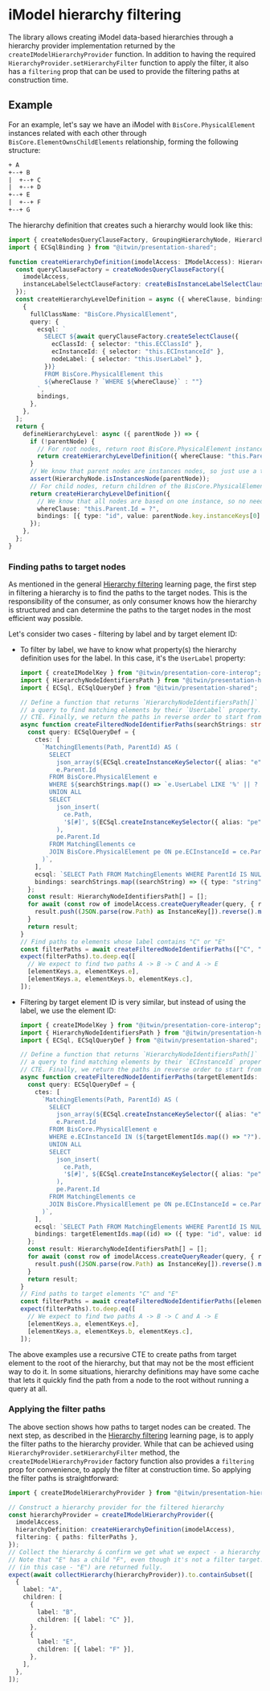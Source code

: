 # iModel hierarchy filtering

The library allows creating iModel data-based hierarchies through a hierarchy provider implementation returned by the `createIModelHierarchyProvider` function. In addition to having the required `HierarchyProvider.setHierarchyFilter` function to apply the filter, it also has a `filtering` prop that can be used to provide the filtering paths at construction time.

## Example

For an example, let's say we have an iModel with `BisCore.PhysicalElement` instances related with each other through `BisCore.ElementOwnsChildElements` relationship, forming the following structure:

```txt
+ A
+--+ B
|  +--+ C
|  +--+ D
+--+ E
|  +--+ F
+--+ G
```

The hierarchy definition that creates such a hierarchy would look like this:

<!-- [[include: [Presentation.Hierarchies.HierarchyFiltering.HierarchyDefinitionImports, Presentation.Hierarchies.HierarchyFiltering.HierarchyDefinition], ts]] -->
<!-- BEGIN EXTRACTION -->

```ts
import { createNodesQueryClauseFactory, GroupingHierarchyNode, HierarchyDefinition, HierarchyNode } from "@itwin/presentation-hierarchies";
import { ECSqlBinding } from "@itwin/presentation-shared";

function createHierarchyDefinition(imodelAccess: IModelAccess): HierarchyDefinition {
  const queryClauseFactory = createNodesQueryClauseFactory({
    imodelAccess,
    instanceLabelSelectClauseFactory: createBisInstanceLabelSelectClauseFactory({ classHierarchyInspector: imodelAccess }),
  });
  const createHierarchyLevelDefinition = async ({ whereClause, bindings }: { whereClause?: string; bindings?: ECSqlBinding[] }) => [
    {
      fullClassName: "BisCore.PhysicalElement",
      query: {
        ecsql: `
          SELECT ${await queryClauseFactory.createSelectClause({
            ecClassId: { selector: "this.ECClassId" },
            ecInstanceId: { selector: "this.ECInstanceId" },
            nodeLabel: { selector: "this.UserLabel" },
          })}
          FROM BisCore.PhysicalElement this
          ${whereClause ? `WHERE ${whereClause}` : ""}
        `,
        bindings,
      },
    },
  ];
  return {
    defineHierarchyLevel: async ({ parentNode }) => {
      if (!parentNode) {
        // For root nodes, return root BisCore.PhysicalElement instances
        return createHierarchyLevelDefinition({ whereClause: "this.Parent IS NULL" });
      }
      // We know that parent nodes are instances nodes, so just use a type guard
      assert(HierarchyNode.isInstancesNode(parentNode));
      // For child nodes, return children of the BisCore.PhysicalElement that the parent node is based on
      return createHierarchyLevelDefinition({
        // We know that all nodes are based on one instance, so no need to handle multi-instance keys situation
        whereClause: "this.Parent.Id = ?",
        bindings: [{ type: "id", value: parentNode.key.instanceKeys[0].id }],
      });
    },
  };
}
```

<!-- END EXTRACTION -->

### Finding paths to target nodes

As mentioned in the general [Hierarchy filtering](../HierarchyFiltering.md#the-process) learning page, the first step in filtering a hierarchy is to find the paths to the target nodes. This is the responsibility of the consumer, as only consumer knows how the hierarchy is structured and can determine the paths to the target nodes in the most efficient way possible.

Let's consider two cases - filtering by label and by target element ID:

- To filter by label, we have to know what property(s) the hierarchy definition uses for the label. In this case, it's the `UserLabel` property:

  <!-- [[include: [Presentation.Hierarchies.HierarchyFiltering.FindPathsImports, Presentation.Hierarchies.HierarchyFiltering.FindPathsByLabel], ts]] -->
  <!-- BEGIN EXTRACTION -->

  ```ts
  import { createIModelKey } from "@itwin/presentation-core-interop";
  import { HierarchyNodeIdentifiersPath } from "@itwin/presentation-hierarchies";
  import { ECSql, ECSqlQueryDef } from "@itwin/presentation-shared";

  // Define a function that returns `HierarchyNodeIdentifiersPath[]` based on given search string. In this case, we run
  // a query to find matching elements by their `UserLabel` property. Then, we construct paths to the root element using recursive
  // CTE. Finally, we return the paths in reverse order to start from the root element.
  async function createFilteredNodeIdentifierPaths(searchStrings: string[]): Promise<HierarchyNodeIdentifiersPath[]> {
    const query: ECSqlQueryDef = {
      ctes: [
        `MatchingElements(Path, ParentId) AS (
          SELECT
            json_array(${ECSql.createInstanceKeySelector({ alias: "e" })}),
            e.Parent.Id
          FROM BisCore.PhysicalElement e
          WHERE ${searchStrings.map(() => `e.UserLabel LIKE '%' || ? || '%'`).join(" OR ")}
          UNION ALL
          SELECT
            json_insert(
              ce.Path,
              '$[#]', ${ECSql.createInstanceKeySelector({ alias: "pe" })}
            ),
            pe.Parent.Id
          FROM MatchingElements ce
          JOIN BisCore.PhysicalElement pe ON pe.ECInstanceId = ce.ParentId
        )`,
      ],
      ecsql: `SELECT Path FROM MatchingElements WHERE ParentId IS NULL`,
      bindings: searchStrings.map((searchString) => ({ type: "string", value: searchString })),
    };
    const result: HierarchyNodeIdentifiersPath[] = [];
    for await (const row of imodelAccess.createQueryReader(query, { rowFormat: "ECSqlPropertyNames" })) {
      result.push((JSON.parse(row.Path) as InstanceKey[]).reverse().map((key) => ({ ...key, imodelKey: createIModelKey(imodel) })));
    }
    return result;
  }
  // Find paths to elements whose label contains "C" or "E"
  const filterPaths = await createFilteredNodeIdentifierPaths(["C", "E"]);
  expect(filterPaths).to.deep.eq([
    // We expect to find two paths A -> B -> C and A -> E
    [elementKeys.a, elementKeys.e],
    [elementKeys.a, elementKeys.b, elementKeys.c],
  ]);
  ```

  <!-- END EXTRACTION -->

- Filtering by target element ID is very similar, but instead of using the label, we use the element ID:

  <!-- [[include: [Presentation.Hierarchies.HierarchyFiltering.FindPathsImports, Presentation.Hierarchies.HierarchyFiltering.FindPathsByTargetElementId], ts]] -->
  <!-- BEGIN EXTRACTION -->

  ```ts
  import { createIModelKey } from "@itwin/presentation-core-interop";
  import { HierarchyNodeIdentifiersPath } from "@itwin/presentation-hierarchies";
  import { ECSql, ECSqlQueryDef } from "@itwin/presentation-shared";

  // Define a function that returns `HierarchyNodeIdentifiersPath[]` based on given target element IDs. In this case, we run
  // a query to find matching elements by their `ECInstanceId` property. Then, we construct paths to the root element using recursive
  // CTE. Finally, we return the paths in reverse order to start from the root element.
  async function createFilteredNodeIdentifierPaths(targetElementIds: Id64String[]): Promise<HierarchyNodeIdentifiersPath[]> {
    const query: ECSqlQueryDef = {
      ctes: [
        `MatchingElements(Path, ParentId) AS (
          SELECT
            json_array(${ECSql.createInstanceKeySelector({ alias: "e" })}),
            e.Parent.Id
          FROM BisCore.PhysicalElement e
          WHERE e.ECInstanceId IN (${targetElementIds.map(() => "?").join(",")})
          UNION ALL
          SELECT
            json_insert(
              ce.Path,
              '$[#]', ${ECSql.createInstanceKeySelector({ alias: "pe" })}
            ),
            pe.Parent.Id
          FROM MatchingElements ce
          JOIN BisCore.PhysicalElement pe ON pe.ECInstanceId = ce.ParentId
        )`,
      ],
      ecsql: `SELECT Path FROM MatchingElements WHERE ParentId IS NULL`,
      bindings: targetElementIds.map((id) => ({ type: "id", value: id })),
    };
    const result: HierarchyNodeIdentifiersPath[] = [];
    for await (const row of imodelAccess.createQueryReader(query, { rowFormat: "ECSqlPropertyNames" })) {
      result.push((JSON.parse(row.Path) as InstanceKey[]).reverse().map((key) => ({ ...key, imodelKey: createIModelKey(imodel) })));
    }
    return result;
  }
  // Find paths to target elements "C" and "E"
  const filterPaths = await createFilteredNodeIdentifierPaths([elementIds.c, elementIds.e]);
  expect(filterPaths).to.deep.eq([
    // We expect to find two paths A -> B -> C and A -> E
    [elementKeys.a, elementKeys.e],
    [elementKeys.a, elementKeys.b, elementKeys.c],
  ]);
  ```

  <!-- END EXTRACTION -->

The above examples use a recursive CTE to create paths from target element to the root of the hierarchy, but that may not be the most efficient way to do it. In some situations, hierarchy definitions may have some cache that lets it quickly find the path from a node to the root without running a query at all.

### Applying the filter paths

The above section shows how paths to target nodes can be created. The next step, as described in the [Hierarchy filtering](../HierarchyFiltering.md#the-process) learning page, is to apply the filter paths to the hierarchy provider. While that can be achieved using `HierarchyProvider.setHierarchyFilter` method, the `createIModelHierarchyProvider` factory function also provides a `filtering` prop for convenience, to apply the filter at construction time. So applying the filter paths is straightforward:

<!-- [[include: [Presentation.Hierarchies.HierarchyFiltering.FilteringImports, Presentation.Hierarchies.HierarchyFiltering.ApplyFilterPaths], ts]] -->
<!-- BEGIN EXTRACTION -->

```ts
import { createIModelHierarchyProvider } from "@itwin/presentation-hierarchies";

// Construct a hierarchy provider for the filtered hierarchy
const hierarchyProvider = createIModelHierarchyProvider({
  imodelAccess,
  hierarchyDefinition: createHierarchyDefinition(imodelAccess),
  filtering: { paths: filterPaths },
});
// Collect the hierarchy & confirm we get what we expect - a hierarchy from root element "A" to target elements "C" and "E".
// Note that "E" has a child "F", even though it's not a filter target. This is because subtrees under filter target nodes
// (in this case - "E") are returned fully.
expect(await collectHierarchy(hierarchyProvider)).to.containSubset([
  {
    label: "A",
    children: [
      {
        label: "B",
        children: [{ label: "C" }],
      },
      {
        label: "E",
        children: [{ label: "F" }],
      },
    ],
  },
]);
```

<!-- END EXTRACTION -->
